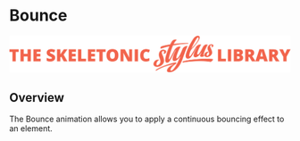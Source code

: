 # Bounce

![Banner representing the Skeletonic Stylus Library](../assets/skeletonic-stylus-header.svg)

## Overview

The Bounce animation allows you to apply a continuous bouncing effect to an element.
